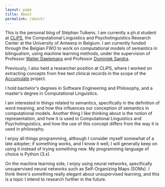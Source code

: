 ```yaml
---
layout: page
title: About
permalink: /about/
---
```


This is the personal blog of Stéphan Tulkens. I am currently a ph.d student at [CLiPS](www.clips.ua.ac.be), the Computational Linguistics and Psycholinguistics Research Center at the University of Antwerp in Belgium. I am currently funded through the Belgian FWO to work on computational models of semantics in bilingualism, using machine learning methods, under the supervision of Professor [Walter Daelemans](http://www.clips.ua.ac.be/~walter/) and Professor [Dominiek Sandra](http://www.clips.ua.ac.be/people/dominiek-sandra).

Previously, I also held a researcher position at CLiPS, where I worked on extracting concepts from free text clinical records in the scope of the [Accumulate](www.accumulate.be) project.

I hold bachelor's degrees in Software Engineering and Philosophy, and a master's degree in Computational Linguistics.

I am interested in things related to semantics, specifically in the definition of word meaning, and how this influences our conception of semantics in computational models. Another thing I like thinking about is the notion of representation, and how it is used in Computational Linguistics and Psycholinguistics, and how the use of this concept differs from the way it is used in philosophy.

I enjoy all things programming, although I consider myself somewhat of a late adopter; if something works, and I know it well, I will generally keep on using it instead of trying something new. My programming language of choice is Python (3.x).

On the machine learning side, I enjoy using neural networks, specifically unsupervised neural networks such as Self-Organizing Maps (SOMs). I think there's something really elegant about unsupervised learning, and this is a topic I intend to research further in the future.
